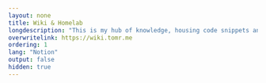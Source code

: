 ```yaml
---
layout: none
title: Wiki & Homelab
longdescription: "This is my hub of knowledge, housing code snippets and other information I keep coming back to. It is also home to details about my homelab and what it consists of."
overwritelink: https://wiki.tomr.me
ordering: 1
lang: "Notion"
output: false
hidden: true
---
```


